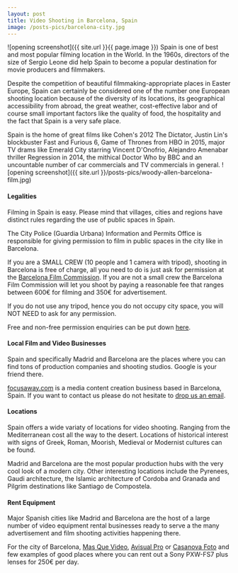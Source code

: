 ```yaml
---
layout: post
title: Video Shooting in Barcelona, Spain
image: /posts-pics/barcelona-city.jpg
---
```

![opening screenshot]({{ site.url }}{{ page.image }})
Spain is one of best and most popular filming location in the World. In the 1960s, directors of the size of Sergio Leone did help Spain to become a popular destination
for movie producers and filmmakers.

Despite the competition of beautiful filmmaking-appropriate places in Easter Europe, Spain can certainly
be considered one of the number one European shooting location because of the diversity of its locations, its geographical accessibility from abroad, the great
weather, cost-effective labor and of course small important factors like the quality
of food, the hospitality and the fact that Spain is a very safe place.

Spain is the home of great films like Cohen's 2012 The Dictator, Justin Lin's blockbuster Fast and Furious 6, Game of Thrones from HBO in 2015, major TV drams like Emerald City starring Vincent D'Onofrio, Alejandro Amenabar thriller Regression in 2014, the mithical Doctor Who by BBC and an uncountable number of car commercials and TV commercials in general.
![opening screenshot]({{ site.url }}/posts-pics/woody-allen-barcelona-film.jpg)

#### Legalities
Filming in Spain is easy. Please mind that villages, cities and regions have distinct rules regarding the use of public spaces in Spain.

The City Police (Guardia Urbana) Information and Permits Office is responsible
for giving permission to film in public spaces in the city like in Barcelona.

If you are a SMALL CREW (10 people and 1 camera with tripod), shooting in Barcelona
is free of charge, all you need to do is just ask for permission at the [Barcelona Film Commission](http://www.bcncatfilmcommission.com/en/shooting-barcelona). If you
are not a small crew the Barcelona Film Commission will let you shoot by paying a reasonable fee that ranges between 600€ for filming and 350€ for advertisement.

If you do not use any tripod, hence you do not occupy city space, you will NOT NEED to ask for any permission.

Free and non-free permission enquiries can be put down [here](http://bcncatfilmcommission.com/en/roda-amb-nosaltres/forms).

#### Local Film and Video Businesses
Spain and specifically Madrid and Barcelona are the places where you can find tons of production companies and shooting studios. Google is your friend there.

[focusaway.com](www.focusaway.com) is a media content creation business based
in Barcelona, Spain. If you want to contact us please do not hesitate to [drop us an email](http://focusaway.com/#contact).

#### Locations
 Spain offers a wide variaty of locations for video shooting. Ranging from the Mediterranean cost all the way to the desert. Locations of historical interest with signs of Greek, Roman, Moorish, Medieval or Modernist cultures can be found.

 Madrid and Barcelona are the most popular production hubs with the very cool look of a modern city. Other interesting locations include the Pyrenees, Gaudi architecture, the Islamic architecture of Cordoba and Granada and Pilgrim destinations like Santiago de Compostela.

#### Rent Equipment

Major Spanish cities like Madrid and Barcelona are the host of a large number of video equipment rental businesses ready to serve a
the many advertisement and film shooting activities happening there.

For the city of Barcelona, [Mas Que Video](http://www.masquevideo.com), [Avisual Pro](http://www.avisualpro.es) or [Casanova Foto](http://www.casanovafoto.com) and few examples of good places where you can rent out a Sony PXW-FS7 plus lenses for 250€ per day.
